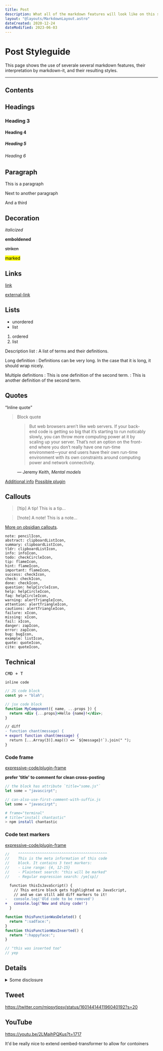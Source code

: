 ```yaml
---
title: Post
description: What all of the markdown features will look like on this site.
layout: "@layouts/MarkdownLayout.astro"
dateCreated: 2020-12-24
dateModified: 2023-06-03
---
```


# Post Styleguide

This page shows the use of severale several markdown features, their interpretation by markdown-it, and their resulting styles.

---

## Contents

## Headings

### Heading 3

#### Heading 4

##### Heading 5

###### Heading 6

## Paragraph

This is a paragraph

Next to another paragraph

And a third

## Decoration

_italicized_

**emboldened**

~~striken~~

<mark>marked</mark>

## Links

[link](#)

[external-link](https://youtube.com/@chantastic)

## Lists

- unordered
- list

1. ordered
2. list

Description list
: A list of terms and their definitions.

Long definition
: Definitions can be very long. In the case that it is long, it should wrap nicely.

Multiple definitions
: This is one definition of the second term.
: This is another definition of the second term.

## Quotes

<q>Inline quote</q>

> Block quote

<figure>
  <blockquote>
    But web browsers aren’t like web servers. If your back-end code is getting so big that it’s starting to run noticably slowly, you can throw more computing power at it by scaling up your server. That’s not an option on the front-end where you don’t really have one run-time environment—your end users have their own run-time environment with its own constraints around computing power and network connectivity.
  </blockquote>
  <figcaption>
    &mdash; Jeremy Keith, <cite>Mental models</cite>
  </figcaption>
</figure>

[Additional info](https://css-tricks.com/quoting-in-html-quotations-citations-and-blockquotes/)
[Possible plugin](https://www.npmjs.com/package/remark-captions?activeTab=readme)

## Callouts

> [!tip] A tip!
> This is a tip…

> [!note] A note!
> This is a note…

[More on obsidian callouts](https://help.obsidian.md/Editing+and+formatting/Callouts).

    note: pencilIcon,
    abstract: clipboardListIcon,
    summary: clipboardListIcon,
    tldr: clipboardListIcon,
    info: infoIcon,
    todo: checkCircleIcon,
    tip: flameIcon,
    hint: flameIcon,
    important: flameIcon,
    success: checkIcon,
    check: checkIcon,
    done: checkIcon,
    question: helpCircleIcon,
    help: helpCircleIcon,
    faq: helpCircleIcon,
    warning: alertTriangleIcon,
    attention: alertTriangleIcon,
    cautions: alertTriangleIcon,
    failure: xIcon,
    missing: xIcon,
    fail: xIcon,
    danger: zapIcon,
    error: zapIcon,
    bug: bugIcon,
    example: listIcon,
    quote: quoteIcon,
    cite: quoteIcon,

## Technical

<kbd>CMD + T</kbd>

`inline code`

```js
// JS code block
const yo = "blah";
```

```jsx
// jsx code block
function MyComponent({ name, ...props }) {
  return <div {...props}>Hello {name}!</div>;
}
```

```diff lang="js"
// diff
- function chant(message) {
+ export function chant(message) {
  return [...Array(3)].map(() => `${message}!`).join(" ");
}
```

### Code frame

[expressive-code/plugin-frame](https://github.com/expressive-code/expressive-code/tree/main/packages/%40expressive-code/plugin-frames)

**prefer 'title' to comment for clean cross-posting**

```js title="some.js"
// the block has attribute `title="some.js"`
let some = "javascirpt";
```

```js
// can-also-use-first-comment-with-suffix.js
let some = "javascirpt";
```

```sh frame="terminal" title="install chantastic"
# frame="terminal"
# title="install chantastic"
> npm install chantastic
```

### Code text markers

[expressive-code/plugin-frame](https://github.com/expressive-code/expressive-code/tree/main/packages/%40expressive-code/plugin-text-markers)

```js {4, 12-15} "this will be marked" /ye[sp]/
//    ^^^^^^^^^^^^^^^^^^^^^^^^^^^^^^^^^^^^^^^^^
//    This is the meta information of this code
//    block. It contains 3 text markers:
//    - Line range: {4, 12-15}
//    - Plaintext search: "this will be marked"
//    - Regular expression search: /ye[sp]/
```

```diff lang="js"
  function thisIsJavaScript() {
    // This entire block gets highlighted as JavaScript,
    // and we can still add diff markers to it!
-   console.log('Old code to be removed')
+   console.log('New and shiny code!')
  }
```

```js del={1-3} ins={5-7} ins='// "this was inserted too' ins=/\/\/\sye[sp]/
function thisFunctionWasDeleted() {
  return ":sadface:";
}
function thisFunctionWasInserted() {
  return ":happyface:";
}

// "this was inserted too"
// yep
```

## Details

<details>
<summary>Some disclosure</summary>

_Markdown can go in here if you leave extra line breaks._

</details>

## Tweet

https://twitter.com/mipsytipsy/status/1601441441196040192?s=20

## YouTube

<div data-responsive-youtube-container>

https://youtu.be/2LMaihPQKus?t=1717

</div>

It'd be really nice to extend oembed-transformer to allow for contoiners
